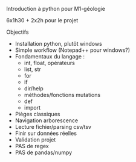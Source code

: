Introduction à python pour M1-géologie

6x1h30 + 2x2h pour le projet

Objectifs
- Installation python, plutôt windows
- Simple workflow (Notepad++ pour windows?)
- Fondamentaux du langage :
    - int, float, opérateurs
    - list, str
    - for
    - if
    - dir/help
    - méthodes/fonctions mutations
    - def
    - import
- Pièges classiques
- Navigation arborescence
- Lecture fichier/parsing csv/tsv
- Finir sur données réelles
- Validation projet
- PAS de regex
- PAS de pandas/numpy
